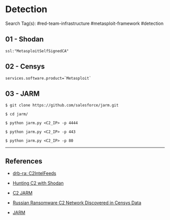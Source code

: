 # Detection

Search Tag(s): #red-team-infrastructure #metasploit-framework #detection

## 01 - Shodan

```
ssl:"MetasploitSelfSignedCA"
```

## 02 - Censys

```
services.software.product=`Metasploit`
```

## 03 - JARM

```
$ git clone https://github.com/salesforce/jarm.git

$ cd jarm/

$ python jarm.py <C2_IP> -p 4444

$ python jarm.py <C2_IP> -p 443

$ python jarm.py <C2_IP> -p 80
```

---
## References

- [drb-ra: C2IntelFeeds](https://github.com/drb-ra/C2IntelFeeds)

- [Hunting C2 with Shodan](https://michaelkoczwara.medium.com/hunting-c2-with-shodan-223ca250d06f)

- [C2 JARM](https://github.com/cedowens/C2-JARM)

- [Russian Ransomware C2 Network Discovered in Censys Data](https://censys.com/russian-ransomware-c2-network-discovered-in-censys-data/)

- [JARM](https://github.com/salesforce/jarm)
